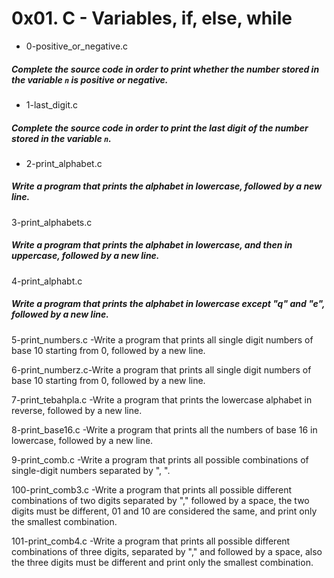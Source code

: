# 0x01. C - Variables, if, else, while

* 0-positive_or_negative.c 
##### Complete the source code in order to print whether the number stored in the variable `n` is positive or negative.

* 1-last_digit.c
##### Complete the source code in order to print the last digit of the number stored in the variable `n`.

* 2-print_alphabet.c
##### Write a program that prints the alphabet in lowercase, followed by a new line.

3-print_alphabets.c
##### Write a program that prints the alphabet in lowercase, and then in uppercase, followed by a new line.

4-print_alphabt.c
##### Write a program that prints the alphabet in lowercase except "q" and "e", followed by a new line.

5-print_numbers.c -Write a program that prints all single digit numbers of base 10 starting from 0, followed by a new line.

6-print_numberz.c-Write a program that prints all single digit numbers of base 10 starting from 0, followed by a new line.

7-print_tebahpla.c -Write a program that prints the lowercase alphabet in reverse, followed by a new line.

8-print_base16.c -Write a program that prints all the numbers of base 16 in lowercase, followed by a new line. 

9-print_comb.c -Write a program that prints all possible combinations of single-digit numbers separated by ", ".

100-print_comb3.c -Write a program that prints all possible different combinations of two digits separated by "," followed by a space,
the two digits must be different, 01 and 10 are considered the same, and print only the smallest combination.

101-print_comb4.c -Write a program that prints all possible different combinations of three digits, separated by "," and
followed by a space, also the three digits must be different and print only the smallest combination.
```
